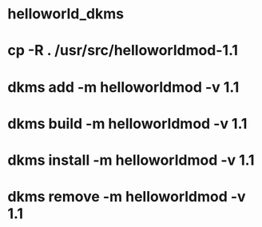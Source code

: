 # helloworld_dkms

# cp -R . /usr/src/helloworldmod-1.1
# dkms add -m helloworldmod -v 1.1
# dkms build -m helloworldmod -v 1.1
# dkms install -m helloworldmod -v 1.1
# dkms remove -m helloworldmod -v 1.1

